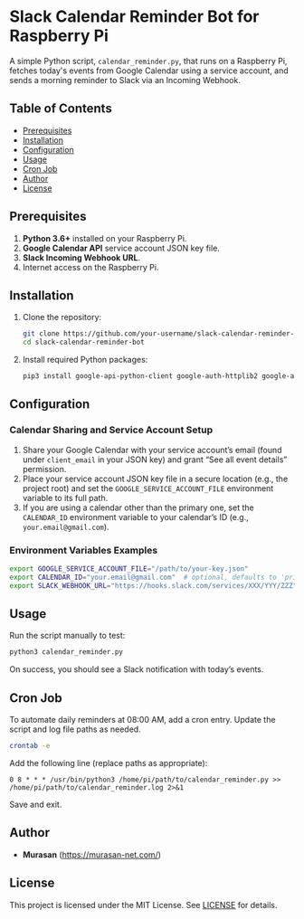 # Slack Calendar Reminder Bot for Raspberry Pi

A simple Python script, `calendar_reminder.py`, that runs on a Raspberry Pi, fetches today's events from Google Calendar using a service account, and sends a morning reminder to Slack via an Incoming Webhook.

## Table of Contents
- [Prerequisites](#prerequisites)
- [Installation](#installation)
- [Configuration](#configuration)
- [Usage](#usage)
- [Cron Job](#cron-job)
- [Author](#author)
- [License](#license)

## Prerequisites
1. **Python 3.6+** installed on your Raspberry Pi.
2. **Google Calendar API** service account JSON key file.
3. **Slack Incoming Webhook URL**.
4. Internet access on the Raspberry Pi.

## Installation
1. Clone the repository:
   ```bash
   git clone https://github.com/your-username/slack-calendar-reminder-bot.git
   cd slack-calendar-reminder-bot
   ```
2. Install required Python packages:
   ```bash
   pip3 install google-api-python-client google-auth-httplib2 google-auth-oauthlib requests
   ```

## Configuration

### Calendar Sharing and Service Account Setup
1. Share your Google Calendar with your service account’s email (found under `client_email` in your JSON key) and grant “See all event details” permission.
2. Place your service account JSON key file in a secure location (e.g., the project root) and set the `GOOGLE_SERVICE_ACCOUNT_FILE` environment variable to its full path.
3. If you are using a calendar other than the primary one, set the `CALENDAR_ID` environment variable to your calendar’s ID (e.g., `your.email@gmail.com`).

### Environment Variables Examples
```bash
export GOOGLE_SERVICE_ACCOUNT_FILE="/path/to/your-key.json"
export CALENDAR_ID="your.email@gmail.com"  # optional, defaults to 'primary'
export SLACK_WEBHOOK_URL="https://hooks.slack.com/services/XXX/YYY/ZZZ"
```

## Usage
Run the script manually to test:
```bash
python3 calendar_reminder.py
```
On success, you should see a Slack notification with today’s events.

## Cron Job
To automate daily reminders at 08:00 AM, add a cron entry. Update the script and log file paths as needed.

```bash
crontab -e
```
Add the following line (replace paths as appropriate):
```cron
0 8 * * * /usr/bin/python3 /home/pi/path/to/calendar_reminder.py >> /home/pi/path/to/calendar_reminder.log 2>&1
```
Save and exit.

## Author
- **Murasan** (https://murasan-net.com/)

## License
This project is licensed under the MIT License. See [LICENSE](LICENSE) for details.
